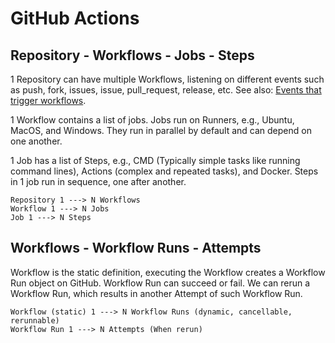 # GitHub Actions

## Repository - Workflows - Jobs - Steps

1 Repository can have multiple Workflows, listening on different events such as push, fork, issues, issue, pull_request,
release, etc. See
also: [Events that trigger workflows](https://docs.github.com/en/actions/using-workflows/events-that-trigger-workflows).

1 Workflow contains a list of jobs. Jobs run on Runners, e.g., Ubuntu, MacOS, and Windows. They run in parallel by
default and can depend on one another.

1 Job has a list of Steps, e.g., CMD (Typically simple tasks like running command lines), Actions (complex and
repeated tasks), and Docker. Steps in 1 job run in sequence, one after another.

```
Repository 1 ---> N Workflows
Workflow 1 ---> N Jobs
Job 1 ---> N Steps
```

## Workflows - Workflow Runs - Attempts

Workflow is the static definition, executing the Workflow creates a Workflow Run object on GitHub. Workflow Run can
succeed or fail. We can rerun a Workflow Run, which results in another Attempt of such Workflow Run.

```
Workflow (static) 1 ---> N Workflow Runs (dynamic, cancellable, rerunnable)
Workflow Run 1 ---> N Attempts (When rerun)
```
